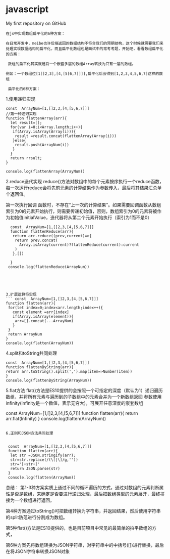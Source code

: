 # javascript
My first repository on GitHub


```
在js中实现数组扁平化的6种方案：
```
 ```
 在日常开发中，meibe也许后端返回的数据结构不符合我们的预期结构，这个时候就需要我们来处理实现数据结构的扁平化，而且扁平化数组也是面试中的常考考题，开始吧，看看数组扁平化的方案：
  
  数组的扁平化其实就是将一个嵌套多层的数组Array转换为只有一层的数组。
  ```
  ```
  例如：一个数组位[1[]2,3],[4,[5[6,7]]]],扁平化后会得到[1,2,3,4,5,6,7]这样的数组
  ```
  ```
   扁平化的6种方案：
   ```
   
   1.使用递归实现 
   ```
   const  ArrayNum=[1,[]2,3,[4,[5,6,7]]]
   //第一种递归实现
   function flattenArray(arr){
     let result=[];
     for(var i=0;i<Array.length;i++){
      if(Array.isArray(Array(i))){
       result =result.concat(flattenArray(Array(i)))
      }else{
       result.push(ArrayNum(i))
      }
     }
     return rrsult;
   }
   
   console.log(flattenArray(ArrayNum))
   ```
   
   2.reduce迭代实现
   reduce()方法对数组中的每个元素按序执行一个reduce函数，每一次运行reduce会将先前元素的计算结果作为参数传入，最后将其结果汇总单个返回值。
   
   第一次执行回调 函数时，不存在“上一次的计算结果”。如果需要回调函数从数组索引为0的元素开始执行，则需要传递初始值，否则，数组索引为0的元素将被作为初始值initialValue，迭代器将从第二个元素开始执行（索引为1而不是0）
   
   ```
     const  ArrayNum=[1,[]2,3,[4,[5,6,7]]]
     function flattenReduce(arr){
      return arr.reduce((prev,current)=>{
       return prev.concat(
         Array.isArray(current)?flattenReduce(current):current
       )
      },[])
     
     }
    console.log(flattenReduce(ArrayNum))
    
    
    
  
    
   3.扩展运算符实现
   ``` const  ArrayNum=[1,[]2,3,[4,[5,6,7]]]
   function flatten(arr){
    for(let index=0;index<arr.length;index++){
      const element =arr[index]
      if(Array.isArray(element)){
       arr=[].concat(...ArrayNum)
      }
    }
    return ArrayNum
   }
   console.log(flatten(ArrayNum))
   ```
 
  
   4.split和toString共同处理
   ```
  const  ArrayNum=[1,[]2,3,[4,[5,6,7]]]
  function flattenByString(arr){
   return arr.toString().split(',').map(item=>Number(item))
  }
  console.log(flattenByString(ArrayNum))

   ```
   5.flat方法
   flat()方法是ES10提供的会按照一个可指定的深度（默认为1）递归遍历数组，并将所有元素与遍历到的子数组中的元素合并为一个新数组返回
   参数使用infinity(infinity是一个数值，表示无穷大)，可展开任意深度的嵌套数组
  
   const  ArrayNum=[1,[]2,3,[4,[5,6,7]]]
   function flatten(arr){
    return arr.flat(Infinity)
   }
  console.log(flatten(ArrayNum))
  ```
  
  6.正则和JSON方法共同处理
  
 
   const  ArrayNum=[1,[]2,3,[4,[5,6,7]]]
   function flatten(arr){
    let str =JSON.stringify(arr);
    str=str.replace(/(\[|\]/g,''))
    str='[+str+]'
    return JSON.parse(str)
   }
   console.log(flatten(ArrayNum))
  ```
   总结：
   第1-3种方案实质上通过不同的循环遍历的方式，通过对数组的元素判断属性是否是数组，来确定是否要进行递归处理，最后把数组类型的元素展开，最终拼接为一个数组进行返回。
   
   第4种方案通过toString()可把数组转换为字符串，并返回结果，然后使用字符串的split防范进行分割成为数组。
   
   第5种flat()方法是ES10提供的，也是目前项目中常见的最简单的拍平数组的方式，
   
   第6种方案先将数组转换为JSON字符串，对字符串中的中括号([])进行替换，最后在将JSON字符串转换JSON对象
  
  

